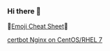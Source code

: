 ### Hi there 👋

:imp:[Emoji Cheat Sheet](https://www.webfx.com/tools/emoji-cheat-sheet/):imp:

[certbot Nginx on CentOS/RHEL 7](https://certbot.eff.org/lets-encrypt/centosrhel7-nginx)

<!--
**cuichaoyang/cuichaoyang** is a ✨ _special_ ✨ repository because its `README.md` (this file) appears on your GitHub profile.

Here are some ideas to get you started:

- 🔭 I’m currently working on ...
- 🌱 I’m currently learning ...
- 👯 I’m looking to collaborate on ...
- 🤔 I’m looking for help with ...
- 💬 Ask me about ...
- 📫 How to reach me: ...
- 😄 Pronouns: ...
- ⚡ Fun fact: ...
-->
